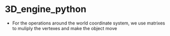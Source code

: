 # 3D_engine_python

- For the operations around the world coordinate system, we use matrixes to muliply the vertexes and make the object move